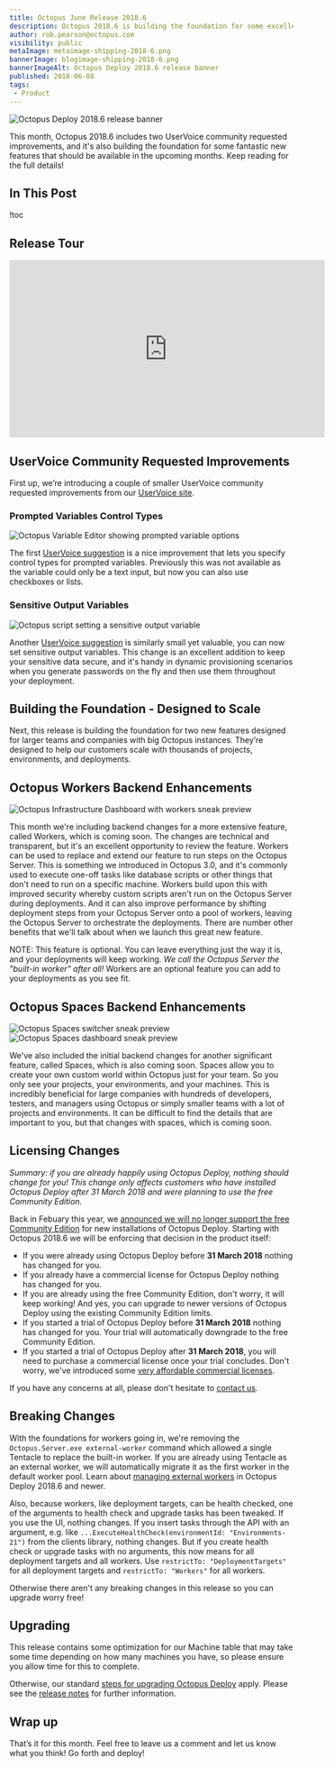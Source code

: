 ```yaml
---
title: Octopus June Release 2018.6
description: Octopus 2018.6 is building the foundation for some excellent new features coming soon!
author: rob.pearson@octopus.com
visibility: public
metaImage: metaimage-shipping-2018-6.png
bannerImage: blogimage-shipping-2018-6.png
bannerImageAlt: Octopus Deploy 2018.6 release banner
published: 2018-06-08
tags:
 - Product
---
```


![Octopus Deploy 2018.6 release banner](blogimage-shipping-2018-6.png)

This month, Octopus 2018.6 includes two UserVoice community requested improvements, and it's also building the foundation for some fantastic new features that should be available in the upcoming months.  Keep reading for the full details!

## In This Post

!toc

## Release Tour

<iframe width="560" height="315" src="https://www.youtube.com/embed/tNuYRs_J8cY" frameborder="0" allowfullscreen></iframe>

## UserVoice Community Requested Improvements

First up, we’re introducing a couple of smaller UserVoice community requested improvements from our [UserVoice site](https://octopusdeploy.uservoice.com).

### Prompted Variables Control Types

![Octopus Variable Editor showing prompted variable options](prompted-var-control-types.png "width=500")

The first [UserVoice suggestion](https://octopusdeploy.uservoice.com/forums/170787-general/suggestions/6016396-variable-prompt-templates) is a nice improvement that lets you specify control types for prompted variables. Previously this was not available as the variable could only be a text input, but now you can also use checkboxes or lists.

### Sensitive Output Variables

![Octopus script setting a sensitive output variable](sensitive-output-var.png "width=500")

Another [UserVoice suggestion](https://octopusdeploy.uservoice.com/forums/170787-general/suggestions/30965434-set-octopusvariable-to-support-issensitive-flag) is similarly small yet valuable, you can now set sensitive output variables. This change is an excellent addition to keep your sensitive data secure, and it's handy in dynamic provisioning scenarios when you generate passwords on the fly and then use them throughout your deployment.

## Building the Foundation - Designed to Scale

Next, this release is building the foundation for two new features designed for larger teams and companies with big Octopus instances. They’re designed to help our customers scale with thousands of projects, environments, and deployments.

## Octopus Workers Backend Enhancements

![Octopus Infrastructure Dashboard with workers sneak preview](octopus-workers-preview1.png "width=500")

This month we're including backend changes for a more extensive feature, called Workers, which is coming soon. The changes are technical and transparent, but it's an excellent opportunity to review the feature. Workers can be used to replace and extend our feature to run steps on the Octopus Server. This is something we introduced in Octopus 3.0, and it's commonly used to execute one-off tasks like database scripts or other things that don't need to run on a specific machine. Workers build upon this with improved security whereby custom scripts aren't run on the Octopus Server during deployments. And it can also improve performance by shifting deployment steps from your Octopus Server onto a pool of workers, leaving the Octopus Server to orchestrate the deployments. There are number other benefits that we'll talk about when we launch this great new feature.

NOTE: This feature is optional. You can leave everything just the way it is, and your deployments will keep working. _We call the Octopus Server the "built-in worker" after all!_ Workers are an optional feature you can add to your deployments as you see fit.

## Octopus Spaces Backend Enhancements

![Octopus Spaces switcher sneak preview](octopus-spaces-preview1.png "width=500")
![Octopus Spaces dashboard sneak preview](octopus-spaces-preview2.png "width=500")

We've also included the initial backend changes for another significant feature, called Spaces, which is also coming soon. Spaces allow you to create your own custom world within Octopus just for your team. So you only see your projects, your environments, and your machines. This is incredibly beneficial for large companies with hundreds of developers, testers, and managers using Octopus or simply smaller teams with a lot of projects and environments. It can be difficult to find the details that are important to you, but that changes with spaces, which is coming soon.

## Licensing Changes

_Summary: if you are already happily using Octopus Deploy, nothing should change for you! This change only affects customers who have installed Octopus Deploy after 31 March 2018 and were planning to use the free Community Edition._

Back in Febuary this year, we [announced we will no longer support the free Community Edition](https://octopus.com/blog/removing-free-tier) for new installations of Octopus Deploy. Starting with Octopus 2018.6 we will be enforcing that decision in the product itself:
- If you were already using Octopus Deploy before **31 March 2018** nothing has changed for you.
- If you already have a commercial license for Octopus Deploy nothing has changed for you.
- If you are already using the free Community Edition, don't worry, it will keep working! And yes, you can upgrade to newer versions of Octopus Deploy using the existing Community Edition limits.
- If you started a trial of Octopus Deploy before **31 March 2018** nothing has changed for you. Your trial will automatically downgrade to the free Community Edition.
- If you started a trial of Octopus Deploy after **31 March 2018**, you will need to purchase a commercial license once your trial concludes. Don't worry, we've introduced some [very affordable commercial licenses](https://octopus.com/pricing).

If you have any concerns at all, please don't hesitate to [contact us](https://octopus.com/support).

## Breaking Changes

With the foundations for workers going in, we're removing the `Octopus.Server.exe external-worker` command which allowed a single Tentacle to replace the built-in worker. If you are already using Tentacle as an external worker, we will automatically migrate it as the first worker in the default worker pool. Learn about [managing external workers](https://octopus.com/docs/administration/workers/external-workers) in Octopus Deploy 2018.6 and newer.

Also, because workers, like deployment targets, can be health checked, one of the arguments to health check and upgrade tasks has been tweaked.  If you use the UI, nothing changes.  If you insert tasks through the API with an argument, e.g. like `...ExecuteHealthCheck(environmentId: "Environments-21")` from the clients library, nothing changes. But if you create health check or upgrade tasks with no arguments, this now means for all deployment targets and all workers.  Use `restrictTo: "DeploymentTargets"` for all deployment targets and `restrictTo: "Workers"` for all workers.

Otherwise there aren't any breaking changes in this release so you can upgrade worry free!

## Upgrading

This release contains some optimization for our Machine table that may take some time depending on how many machines you have, so please ensure you allow time for this to complete.

Otherwise, our standard [steps for upgrading Octopus Deploy](https://octopus.com/docs/administration/upgrading) apply. Please see the [release notes](https://octopus.com/downloads/compare?to=2018.6.0) for further information.

## Wrap up

That’s it for this month. Feel free to leave us a comment and let us know what you think! Go forth and deploy!
